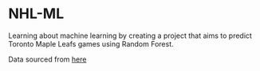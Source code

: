 # NHL-ML
Learning about machine learning by creating a project that aims to predict Toronto Maple Leafs games using Random Forest.

Data sourced from [here](https://www.hockey-reference.com/teams/TOR/2025_gamelog.html)
